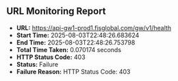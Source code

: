 ## URL Monitoring Report

- **URL:** https://api-gw1-prod1.fisglobal.com/gw/v1/health
- **Start Time:** 2025-08-03T22:48:26.683624
- **End Time:** 2025-08-03T22:48:26.753798
- **Total Time Taken:** 0.070174 seconds
- **HTTP Status Code:** 403
- **Status:** Failure
- **Failure Reason:** HTTP Status Code: 403
